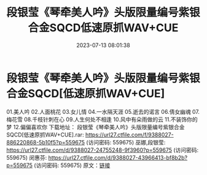 ﻿---
title: 段银莹《琴牵美人吟》头版限量编号紫银合金SQCD低速原抓WAV+CUE
date: 2023-07-13 08:01:38
categories: 古典音乐、新世纪、纯音雅乐
tags: 纯音雅乐
---
# 段银莹《琴牵美人吟》头版限量编号紫银合金SQCD[低速原抓WAV+CUE]

01.美人吟
02.人面桃花
03.女儿情
04.一水隔天涯
05.逝去的诺言
06.倩女幽魂
07.梅花雪
08.千枝针刺在心
09.人生何处不相逢
10.风中有朵雨做的云
11.不装饰你的梦
12.偏偏喜欢你
下载地址：
段银莹《琴牵美人吟》头版限量编号紫银合金SQCD[低速原抓WAV+CUE].rar: https://url27.ctfile.com/f/9388027-886220868-5b10f5?p=559675
(访问密码: 559675)
巫娜,段银莹: https://url27.ctfile.com/d/9388027-24755248-9f3960?p=559675
(访问密码: 559675)
闵惠芬: https://url27.ctfile.com/d/9388027-43966413-bf8b2b?p=559675
(访问密码: 559675)
原文：[链接](https://blog.sina.com.cn/s/blog_1647c7e76010312om.html)